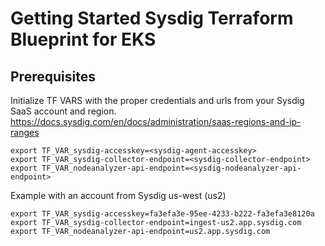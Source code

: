 # Getting Started Sysdig Terraform Blueprint for EKS

## Prerequisites

Initialize TF VARS with the proper credentials and urls from your Sysdig SaaS account and region.  
https://docs.sysdig.com/en/docs/administration/saas-regions-and-ip-ranges   

```
export TF_VAR_sysdig-accesskey=<sysdig-agent-accesskey>  
export TF_VAR_sysdig-collector-endpoint=<sysdig-collector-endpoint>  
export TF_VAR_nodeanalyzer-api-endpoint=<sysdig-nodeanalyzer-api-endpoint>  
```

Example with an account from Sysdig us-west (us2)

```
export TF_VAR_sysdig-accesskey=fa3efa3e-95ee-4233-b222-fa3efa3e8120a
export TF_VAR_sysdig-collector-endpoint=ingest-us2.app.sysdig.com
export TF_VAR_nodeanalyzer-api-endpoint=us2.app.sysdig.com
```